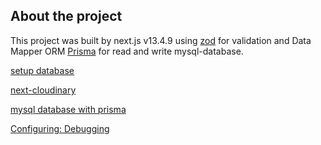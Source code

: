 ## About the project

This project was built by next.js v13.4.9 using [zod](https://github.com/colinhacks/zod) for validation and Data Mapper ORM [Prisma](https://www.prisma.io/) for read and write mysql-database.

[setup database](https://bobbyhadz.com/blog/mysql-is-not-recognized-as-internal-or-external-command)

[next-cloudinary](https://next.cloudinary.dev/)

[mysql database with prisma](https://www.prisma.io/docs/concepts/database-connectors/mysql)

[Configuring: Debugging](https://nextjs.org/docs/pages/building-your-application/configuring/debugging)
